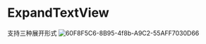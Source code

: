 # ExpandTextView
支持三种展开形式
![60F8F5C6-8B95-4f8b-A9C2-55AFF7030D66](https://user-images.githubusercontent.com/67728159/169765985-599f7274-eea5-460b-b7e7-66a6a56d8155.png)
